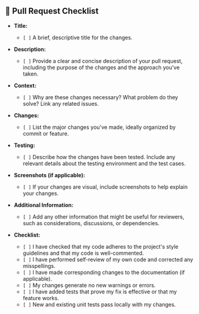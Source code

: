 <!-- SPDX-FileCopyrightText: 2024 PNED G.I.E. -->

<!-- SPDX-License-Identifier: Apache-2.0 -->

## 🚀 Pull Request Checklist

- **Title:** 
  - `[ ]` A brief, descriptive title for the changes.

- **Description:**
  - `[ ]` Provide a clear and concise description of your pull request, including the purpose of the changes and the approach you've taken.

- **Context:**
  - `[ ]` Why are these changes necessary? What problem do they solve? Link any related issues.

- **Changes:**
  - `[ ]` List the major changes you've made, ideally organized by commit or feature.

- **Testing:**
  - `[ ]` Describe how the changes have been tested. Include any relevant details about the testing environment and the test cases.

- **Screenshots (if applicable):**
  - `[ ]` If your changes are visual, include screenshots to help explain your changes.

- **Additional Information:**
  - `[ ]` Add any other information that might be useful for reviewers, such as considerations, discussions, or dependencies.

- **Checklist:**
  - `[ ]` I have checked that my code adheres to the project's style guidelines and that my code is well-commented.
  - `[ ]` I have performed self-review of my own code and corrected any misspellings.
  - `[ ]` I have made corresponding changes to the documentation (if applicable).
  - `[ ]` My changes generate no new warnings or errors.
  - `[ ]` I have added tests that prove my fix is effective or that my feature works.
  - `[ ]` New and existing unit tests pass locally with my changes.